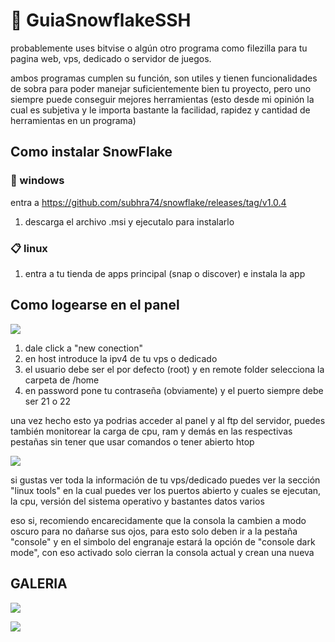 # 📗 GuiaSnowflakeSSH
probablemente uses bitvise o algún otro programa como filezilla para tu pagina web, vps, dedicado o servidor de juegos.

ambos programas cumplen su función, son utiles y tienen funcionalidades de sobra para poder manejar suficientemente bien tu proyecto, pero uno siempre puede conseguir mejores herramientas (esto desde mi opinión la cual es subjetiva y le importa bastante la facilidad, rapidez y cantidad de herramientas en un programa)

## Como instalar SnowFlake


### 📁 windows
entra a https://github.com/subhra74/snowflake/releases/tag/v1.0.4

1. descarga el archivo .msi y ejecutalo para instalarlo

### 📋 linux

1. entra a tu tienda de apps principal (snap o discover) e instala la app


## Como logearse en el panel

![](https://i.imgur.com/BaTIV1P.png)

1. dale click a "new conection" 
2. en host introduce la ipv4 de tu vps o dedicado
3. el usuario debe ser el por defecto (root) y en remote folder selecciona la carpeta de /home 
4. en password pone tu contraseña (obviamente) y el puerto siempre debe ser 21 o 22

una vez hecho esto ya podrias acceder al panel y al ftp del servidor, puedes también monitorear la carga de cpu, ram y demás en las respectivas pestañas sin tener que usar comandos o tener abierto htop

![](https://i.imgur.com/yxal6ZC.png)

si gustas ver toda la información de tu vps/dedicado puedes ver la sección "linux tools" en la cual puedes ver los puertos abierto y cuales se ejecutan, la cpu, versión del sistema operativo y bastantes datos varios

eso si, recomiendo encarecidamente que la consola la cambien a modo oscuro para no dañarse sus ojos, para esto solo deben ir a la pestaña "console" y en el simbolo del engranaje estará la opción de "console dark mode", con eso activado solo cierran la consola actual y crean una nueva

## GALERIA 

![](https://i.imgur.com/GUNWHRG.png)

![](https://i.imgur.com/qETLs4Z.png)
